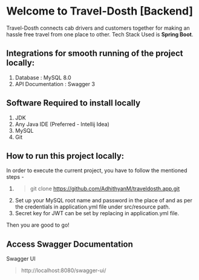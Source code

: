 # Welcome to Travel-Dosth [Backend]

Travel-Dosth connects cab drivers and customers together for making an hassle free travel from one place to other. Tech Stack Used
is **Spring Boot**.

## Integrations for smooth running of the project locally:

1. Database : MySQL 8.0
3. API Documentation : Swagger 3

## Software Required to install locally

1. JDK
2. Any Java IDE (Preferred - Intellij Idea)
3. MySQL
4. Git

## How to run this project locally:

In order to execute the current project, you have to follow the mentioned steps -

1. > git clone https://github.com/AdhithyanM/traveldosth.app.git
2. Set up your MySQL root name and password in the place of <db-username> and <db-password> as per the credentials in application.yml file under src/resource path.
3. Secret key for JWT can be set by replacing <jwt-secret-key> in application.yml file.

Then you are good to go!

## Access Swagger Documentation

Swagger UI
> http://localhost:8080/swagger-ui/
